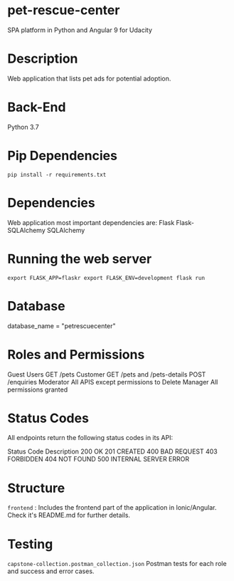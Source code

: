 # pet-rescue-center

SPA platform in Python and Angular 9 for Udacity

# Description

Web application that lists pet ads for potential adoption.

# Back-End

Python 3.7

# Pip Dependencies

`pip install -r requirements.txt`

# Dependencies

Web application most important dependencies are:
Flask
Flask-SQLAlchemy
SQLAlchemy

# Running the web server

`export FLASK_APP=flaskr
export FLASK_ENV=development
flask run`

# Database

database_name = "petrescuecenter"

#  Roles and Permissions
Guest Users     GET /pets
Customer        GET /pets and /pets-details  POST /enquiries
Moderator       All APIS except permissions to Delete 
Manager         All permissions granted


# Status Codes
All endpoints return the following status codes in its API:

Status  Code Description
200	    OK
201     CREATED
400     BAD REQUEST
403     FORBIDDEN
404     NOT FOUND
500     INTERNAL SERVER ERROR

# Structure

`frontend` : Includes the frontend part of the application in Ionic/Angular. Check it's README.md for further details.

# Testing

`capstone-collection.postman_collection.json` Postman tests for each role and success and error cases.


<!-- TODOs -->

<!-- Instructions are provided in README for setting up authentication so reviewers can test endpoints at live application endpoint -->


<!-- 
All required configuration settings are included in a bash file which export:

The Auth0 Domain Name
The JWT code signing secret
The Auth0 Client ID
 -->


<!-- API is hosted live via Heroku
URL is provided in project README
API can be accessed by URL and requires authentication -->

<!-- Secrets are stored as environment variables. -->


<!-- Motivation for project
Project dependencies, local development and hosting instructions,
Detailed instructions for scripts to install any project dependencies, and to run the development server.
Documentation of API behavior and RBAC controls
 -->